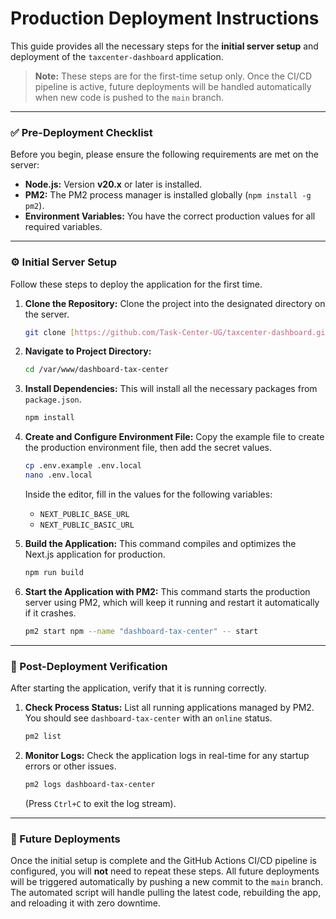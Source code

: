 # Production Deployment Instructions

This guide provides all the necessary steps for the **initial server setup** and deployment of the `taxcenter-dashboard` application.

> **Note:** These steps are for the first-time setup only. Once the CI/CD pipeline is active, future deployments will be handled automatically when new code is pushed to the `main` branch.

---

### ✅ Pre-Deployment Checklist

Before you begin, please ensure the following requirements are met on the server:

- **Node.js:** Version **v20.x** or later is installed.
- **PM2:** The PM2 process manager is installed globally (`npm install -g pm2`).
- **Environment Variables:** You have the correct production values for all required variables.

---

### ⚙️ Initial Server Setup

Follow these steps to deploy the application for the first time.

1.  **Clone the Repository:**
    Clone the project into the designated directory on the server.

    ```bash
    git clone [https://github.com/Task-Center-UG/taxcenter-dashboard.git](https://github.com/Task-Center-UG/taxcenter-dashboard.git) /var/www/dashboard-tax-center
    ```

2.  **Navigate to Project Directory:**

    ```bash
    cd /var/www/dashboard-tax-center
    ```

3.  **Install Dependencies:**
    This will install all the necessary packages from `package.json`.

    ```bash
    npm install
    ```

4.  **Create and Configure Environment File:**
    Copy the example file to create the production environment file, then add the secret values.

    ```bash
    cp .env.example .env.local
    nano .env.local
    ```

    Inside the editor, fill in the values for the following variables:

    - `NEXT_PUBLIC_BASE_URL`
    - `NEXT_PUBLIC_BASIC_URL`

5.  **Build the Application:**
    This command compiles and optimizes the Next.js application for production.

    ```bash
    npm run build
    ```

6.  **Start the Application with PM2:**
    This command starts the production server using PM2, which will keep it running and restart it automatically if it crashes.
    ```bash
    pm2 start npm --name "dashboard-tax-center" -- start
    ```

---

### 🚀 Post-Deployment Verification

After starting the application, verify that it is running correctly.

1.  **Check Process Status:**
    List all running applications managed by PM2. You should see `dashboard-tax-center` with an `online` status.

    ```bash
    pm2 list
    ```

2.  **Monitor Logs:**
    Check the application logs in real-time for any startup errors or other issues.
    ```bash
    pm2 logs dashboard-tax-center
    ```
    (Press `Ctrl+C` to exit the log stream).

---

### 🔄 Future Deployments

Once the initial setup is complete and the GitHub Actions CI/CD pipeline is configured, you will **not** need to repeat these steps. All future deployments will be triggered automatically by pushing a new commit to the `main` branch. The automated script will handle pulling the latest code, rebuilding the app, and reloading it with zero downtime.
